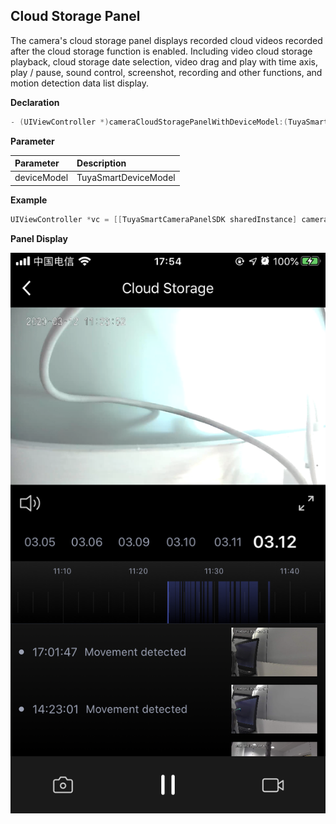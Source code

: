 ## Cloud Storage Panel

The camera's cloud storage panel displays recorded cloud videos recorded after the cloud storage function is enabled. Including video cloud storage playback, cloud storage date selection, video drag and play with time axis, play / pause, sound control, screenshot, recording and other functions, and motion detection data list display.

**Declaration**

```objective-c
- (UIViewController *)cameraCloudStoragePanelWithDeviceModel:(TuyaSmartDeviceModel *)deviceModel;
```

**Parameter**

| Parameter   | Description          |
| :---------- | :------------------- |
| deviceModel | TuyaSmartDeviceModel |

**Example**

```objective-c
UIViewController *vc = [[TuyaSmartCameraPanelSDK sharedInstance] cameraCloudStoragePanelWithDeviceModel:deviceModel]
```

**Panel Display**

![云存储面板](./images/camera_panel_cloud.PNG)

